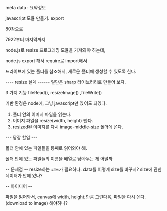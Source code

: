 meta data : 요약정보

javascript 모듈 만들기.  export

80장으로

7922부터 마지막까지




node.js로 resize 프로그래밍 모듈을 가져와야 하는데,



node.js export 해서 require로 import해서

드라이브에 있는 폴더를 참조해서, 새로운 폴더에 생성할 수 있도록 한다.

---- resize 설계 ------
일단은 sharp 라이브러리로 만들어 보자.

3 가지 기능
fileRead(), resizeImage() ,fileWrite()

기반 환경은 node에, 그냥 javascript만 있어도 되겠다.

1. 폴더 안의 이미지 파일을 읽는다.
2. 이미지 파일을 resize(width, height) 한다.
3. resized된 이미지를 다시 image-middle-size 폴더에 쓴다.

--- 당장 할일 ---

폴더 안에 있는 파일들을 통째로 읽어와야 해.

폴더 안에 있는 파일들의 이름을 배열로 담아두는 게 어떨까

-- 문제점 --
resize하는 코드가 필요하다.
data를 어떻게 size를 바꾸지? size에 관한 데이터가 안에 있나?

-- 아이디어 --

파일을 읽어와서, 
canvas에 width, height 만큼 그린다음,
파일을 다시 쓴다.(download to image) 해야하나?








